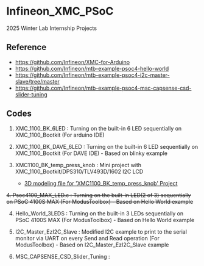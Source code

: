 # Infineon_XMC_PSoC
2025 Winter Lab Internship Projects

## Reference
- https://github.com/Infineon/XMC-for-Arduino
- https://github.com/Infineon/mtb-example-psoc4-hello-world
- https://github.com/Infineon/mtb-example-psoc4-i2c-master-slave/tree/master
- https://github.com/Infineon/mtb-example-psoc4-msc-capsense-csd-slider-tuning

## Codes
1. XMC_1100_BK_6LED : Turning on the built-in 6 LED sequentially on XMC_1100_Bootkit (For arduino IDE)

2. XMC_1100_BK_DAVE_6LED : Turning on the built-in 6 LED sequentially on XMC_1100_Bootkit (For DAVE IDE) - Based on blinky example

3. XMC1100_BK_temp_press_knob : Mini project with XMC_1100_Bootkit/DPS310/TLV493D/1602 I2C LCD
	- [3D modeling file for 'XMC1100_BK_temp_press_knob' Project](https://www.printables.com/model/1139567-xmc1100-pressuretemp-monitor)

~~4. Psoc4100_MAX_LED.c : Turning on the built-in LED(2 of 3) sequentially on PSoC 4100S MAX (For ModusToolbox) - Based on Hello World example~~

4. Hello_World_3LEDS : Turning on the built-in 3 LEDs sequentially on PSoC 4100S MAX (For ModusToolbox) - Based on Hello World example

5. I2C_Master_EzI2C_Slave : Modified I2C example to print to the serial monitor via UART on every Send and Read operation (For ModusToolbox) - Based on I2C_Master_EzI2C_Slave example

5. MSC_CAPSENSE_CSD_Slider_Tuning :